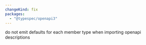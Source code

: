 ```yaml
---
changeKind: fix
packages:
  - "@typespec/openapi3"
---
```


do not emit defaults for each member type when importing openapi descriptions